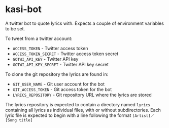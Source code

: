 # kasi-bot

A twitter bot to quote lyrics with.
Expects a couple of environment variables to be set.

To tweet from a twitter account:
- `ACCESS_TOKEN` - Twitter access token
- `ACCESS_TOKEN_SECRET` - Twitter access token secret
- `GOTWI_API_KEY` - Twitter API key
- `GOTWI_API_KEY_SECRET` - Twitter API key secret

To clone the git repository the lyrics are found in:
- `GIT_USER_NAME` - Git user account for the bot
- `GIT_ACCESS_TOKEN` - Git access token for the bot
- `LYRICS_REPOSITORY` - Git repository URL where the lyrics are stored

The lyrics repository is expected to contain a directory named `lyrics` containing all lyrics as individual files, with or without subdirectories.
Each lyric file is expected to begin with a line following the format `[Artist]／[Song title]`

